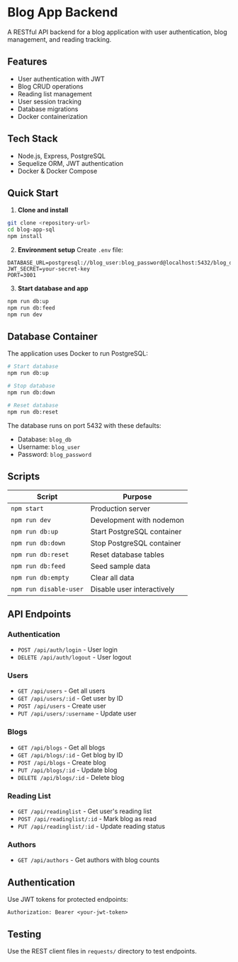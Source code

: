 # Blog App Backend

A RESTful API backend for a blog application with user authentication, blog management, and reading tracking.

## Features

- User authentication with JWT
- Blog CRUD operations
- Reading list management
- User session tracking
- Database migrations
- Docker containerization

## Tech Stack

- Node.js, Express, PostgreSQL
- Sequelize ORM, JWT authentication
- Docker & Docker Compose

## Quick Start

1. **Clone and install**

```bash
git clone <repository-url>
cd blog-app-sql
npm install
```

2. **Environment setup**
   Create `.env` file:

```env
DATABASE_URL=postgresql://blog_user:blog_password@localhost:5432/blog_db
JWT_SECRET=your-secret-key
PORT=3001
```

3. **Start database and app**

```bash
npm run db:up
npm run db:feed
npm run dev
```

## Database Container

The application uses Docker to run PostgreSQL:

```bash
# Start database
npm run db:up

# Stop database
npm run db:down

# Reset database
npm run db:reset
```

The database runs on port 5432 with these defaults:

- Database: `blog_db`
- Username: `blog_user`
- Password: `blog_password`

## Scripts

| Script                 | Purpose                    |
| ---------------------- | -------------------------- |
| `npm start`            | Production server          |
| `npm run dev`          | Development with nodemon   |
| `npm run db:up`        | Start PostgreSQL container |
| `npm run db:down`      | Stop PostgreSQL container  |
| `npm run db:reset`     | Reset database tables      |
| `npm run db:feed`      | Seed sample data           |
| `npm run db:empty`     | Clear all data             |
| `npm run disable-user` | Disable user interactively |

## API Endpoints

### Authentication

- `POST /api/auth/login` - User login
- `DELETE /api/auth/logout` - User logout

### Users

- `GET /api/users` - Get all users
- `GET /api/users/:id` - Get user by ID
- `POST /api/users` - Create user
- `PUT /api/users/:username` - Update user

### Blogs

- `GET /api/blogs` - Get all blogs
- `GET /api/blogs/:id` - Get blog by ID
- `POST /api/blogs` - Create blog
- `PUT /api/blogs/:id` - Update blog
- `DELETE /api/blogs/:id` - Delete blog

### Reading List

- `GET /api/readinglist` - Get user's reading list
- `POST /api/readinglist/:id` - Mark blog as read
- `PUT /api/readinglist/:id` - Update reading status

### Authors

- `GET /api/authors` - Get authors with blog counts

## Authentication

Use JWT tokens for protected endpoints:

```
Authorization: Bearer <your-jwt-token>
```

## Testing

Use the REST client files in `requests/` directory to test endpoints.
